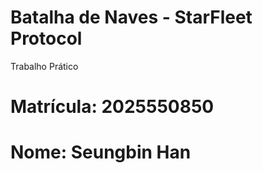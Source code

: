 # Batalha de Naves - StarFleet Protocol
Trabalho Prático

# Matrícula: 2025550850 
# Nome: Seungbin Han
